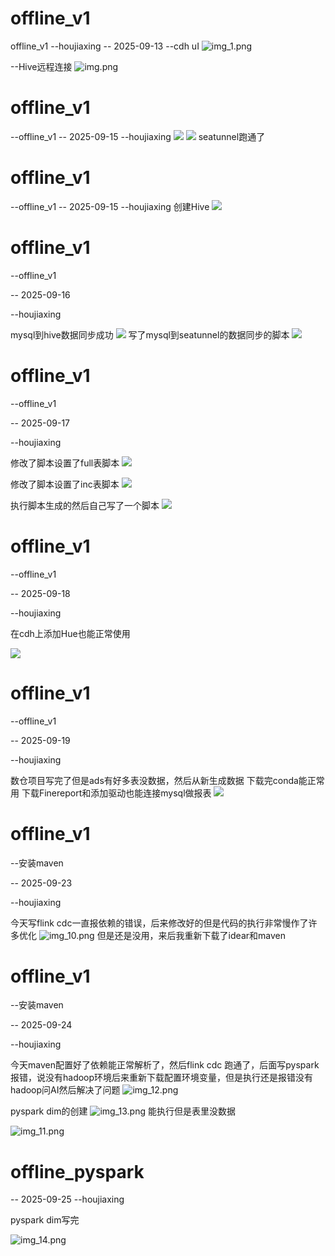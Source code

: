 # offline_v1
offline_v1
--houjiaxing
-- 2025-09-13
--cdh uI
![img_1.png](img_1.png)

--Hive远程连接
![img.png](img.png)


# offline_v1
--offline_v1
-- 2025-09-15
--houjiaxing
![](img/img_1.png)
![](img/img_2.png)
seatunnel跑通了



# offline_v1
--offline_v1
-- 2025-09-15
--houjiaxing
创建Hive
![](img/img.png)


# offline_v1

--offline_v1

-- 2025-09-16

--houjiaxing

mysql到hive数据同步成功
![](img/img_3.png)
写了mysql到seatunnel的数据同步的脚本
![](img/img_4.png)


# offline_v1

--offline_v1

-- 2025-09-17

--houjiaxing

修改了脚本设置了full表脚本
![](img/img_5.png)

修改了脚本设置了inc表脚本
![](img/img_4.png)

执行脚本生成的然后自己写了一个脚本
![](img/img_6.png)


# offline_v1

--offline_v1

-- 2025-09-18

--houjiaxing

在cdh上添加Hue也能正常使用

![](img/img_7.png)


# offline_v1

--offline_v1

-- 2025-09-19

--houjiaxing

数仓项目写完了但是ads有好多表没数据，然后从新生成数据
下载完conda能正常用
下载Finereport和添加驱动也能连接mysql做报表
![](img/img_9.png)


# offline_v1

--安装maven

-- 2025-09-23

--houjiaxing

今天写flink cdc一直报依赖的错误，后来修改好的但是代码的执行非常慢作了许多优化
![img_10.png](img%2Fimg_10.png)
但是还是没用，来后我重新下载了idear和maven

# offline_v1

--安装maven

-- 2025-09-24

--houjiaxing

今天maven配置好了依赖能正常解析了，然后flink cdc 跑通了，后面写pyspark报错，说没有hadoop环境后来重新下载配置环境变量，但是执行还是报错没有hadoop问AI然后解决了问题
![img_12.png](img%2Fimg_12.png)

pyspark dim的创建
![img_13.png](img%2Fimg_13.png)
能执行但是表里没数据

![img_11.png](img%2Fimg_11.png)



# offline_pyspark
-- 2025-09-25
--houjiaxing

pyspark dim写完

![img_14.png](img%2Fimg_14.png)